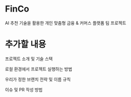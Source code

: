 # FinCo
AI 추천 기술을 활용한 개인 맞춤형 금융 &amp; 커머스 플랫폼 팀 프로젝트


# 추가할 내용
프로젝트 소개 및 기술 스택

로컬 환경에서 프로젝트 실행하는 방법

우리가 정한 브랜치 전략 및 이름 규칙

이슈 및 PR 작성 방법
